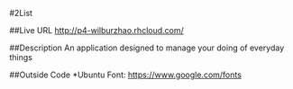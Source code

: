 #2List

##Live URL
<http://p4-wilburzhao.rhcloud.com/>

##Description
An application designed to manage your doing of everyday things

##Outside Code
*Ubuntu Font: https://www.google.com/fonts